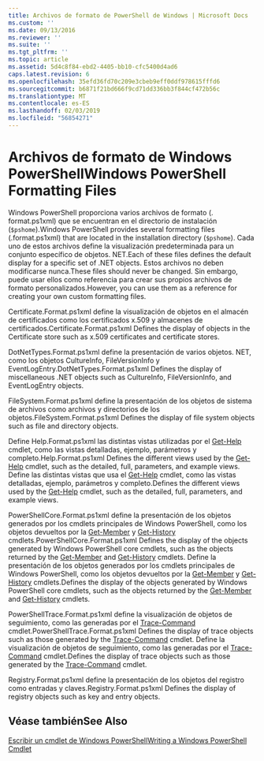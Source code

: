 ```yaml
---
title: Archivos de formato de PowerShell de Windows | Microsoft Docs
ms.custom: ''
ms.date: 09/13/2016
ms.reviewer: ''
ms.suite: ''
ms.tgt_pltfrm: ''
ms.topic: article
ms.assetid: 5d4c8f84-ebd2-4405-bb10-cfc5400d4ad6
caps.latest.revision: 6
ms.openlocfilehash: 35efd36fd70c209e3cbeb9eff0ddf978615fffd6
ms.sourcegitcommit: b6871f21bd666f9cd71dd336bb3f844cf472b56c
ms.translationtype: MT
ms.contentlocale: es-ES
ms.lasthandoff: 02/03/2019
ms.locfileid: "56854271"
---
```

# <a name="windows-powershell-formatting-files"></a><span data-ttu-id="780f5-102">Archivos de formato de Windows PowerShell</span><span class="sxs-lookup"><span data-stu-id="780f5-102">Windows PowerShell Formatting Files</span></span>

<span data-ttu-id="780f5-103">Windows PowerShell proporciona varios archivos de formato (. format.ps1xml) que se encuentran en el directorio de instalación (`$pshome`).</span><span class="sxs-lookup"><span data-stu-id="780f5-103">Windows PowerShell provides several formatting files (.format.ps1xml) that are located in the installation directory (`$pshome`).</span></span> <span data-ttu-id="780f5-104">Cada uno de estos archivos define la visualización predeterminada para un conjunto específico de objetos. NET.</span><span class="sxs-lookup"><span data-stu-id="780f5-104">Each of these files defines the default display for a specific set of .NET objects.</span></span> <span data-ttu-id="780f5-105">Estos archivos no deben modificarse nunca.</span><span class="sxs-lookup"><span data-stu-id="780f5-105">These files should never be changed.</span></span> <span data-ttu-id="780f5-106">Sin embargo, puede usar ellos como referencia para crear sus propios archivos de formato personalizados.</span><span class="sxs-lookup"><span data-stu-id="780f5-106">However, you can use them as a reference for creating your own custom formatting files.</span></span>

<span data-ttu-id="780f5-107">Certificate.Format.ps1xml define la visualización de objetos en el almacén de certificados como los certificados x.509 y almacenes de certificados.</span><span class="sxs-lookup"><span data-stu-id="780f5-107">Certificate.Format.ps1xml Defines the display of objects in the Certificate store such as x.509 certificates and certificate stores.</span></span>

<span data-ttu-id="780f5-108">DotNetTypes.Format.ps1xml define la presentación de varios objetos. NET, como los objetos CultureInfo, FileVersionInfo y EventLogEntry.</span><span class="sxs-lookup"><span data-stu-id="780f5-108">DotNetTypes.Format.ps1xml Defines the display of miscellaneous .NET objects such as CultureInfo, FileVersionInfo, and EventLogEntry objects.</span></span>

<span data-ttu-id="780f5-109">FileSystem.Format.ps1xml define la presentación de los objetos de sistema de archivos como archivos y directorios de los objetos.</span><span class="sxs-lookup"><span data-stu-id="780f5-109">FileSystem.Format.ps1xml Defines the display of file system objects such as file and directory objects.</span></span>

<span data-ttu-id="780f5-110">Define Help.Format.ps1xml las distintas vistas utilizadas por el [Get-Help](/powershell/module/Microsoft.PowerShell.Core/Get-Help) cmdlet, como las vistas detalladas, ejemplo, parámetros y completo.</span><span class="sxs-lookup"><span data-stu-id="780f5-110">Help.Format.ps1xml Defines the different views used by the [Get-Help](/powershell/module/Microsoft.PowerShell.Core/Get-Help) cmdlet, such as the detailed, full, parameters, and example views.</span></span>
<span data-ttu-id="780f5-111">Define las distintas vistas que usa el [Get-Help](/powershell/module/Microsoft.PowerShell.Core/Get-Help) cmdlet, como las vistas detalladas, ejemplo, parámetros y completo.</span><span class="sxs-lookup"><span data-stu-id="780f5-111">Defines the different views used by the [Get-Help](/powershell/module/Microsoft.PowerShell.Core/Get-Help) cmdlet, such as the detailed, full, parameters, and example views.</span></span>

<span data-ttu-id="780f5-112">PowerShellCore.Format.ps1xml define la presentación de los objetos generados por los cmdlets principales de Windows PowerShell, como los objetos devueltos por la [Get-Member](/powershell/module/Microsoft.PowerShell.Utility/Get-Member) y [Get-History](/powershell/module/Microsoft.PowerShell.Core/Get-History) cmdlets.</span><span class="sxs-lookup"><span data-stu-id="780f5-112">PowerShellCore.Format.ps1xml Defines the display of the objects generated by Windows PowerShell core cmdlets, such as the objects returned by the [Get-Member](/powershell/module/Microsoft.PowerShell.Utility/Get-Member) and [Get-History](/powershell/module/Microsoft.PowerShell.Core/Get-History) cmdlets.</span></span>
<span data-ttu-id="780f5-113">Define la presentación de los objetos generados por los cmdlets principales de Windows PowerShell, como los objetos devueltos por la [Get-Member](/powershell/module/Microsoft.PowerShell.Utility/Get-Member) y [Get-History](/powershell/module/Microsoft.PowerShell.Core/Get-History) cmdlets.</span><span class="sxs-lookup"><span data-stu-id="780f5-113">Defines the display of the objects generated by Windows PowerShell core cmdlets, such as the objects returned by the [Get-Member](/powershell/module/Microsoft.PowerShell.Utility/Get-Member) and [Get-History](/powershell/module/Microsoft.PowerShell.Core/Get-History) cmdlets.</span></span>

<span data-ttu-id="780f5-114">PowerShellTrace.Format.ps1xml define la visualización de objetos de seguimiento, como las generadas por el [Trace-Command](/powershell/module/Microsoft.PowerShell.Utility/Trace-Command) cmdlet.</span><span class="sxs-lookup"><span data-stu-id="780f5-114">PowerShellTrace.Format.ps1xml Defines the display of trace objects such as those generated by the [Trace-Command](/powershell/module/Microsoft.PowerShell.Utility/Trace-Command) cmdlet.</span></span>
<span data-ttu-id="780f5-115">Define la visualización de objetos de seguimiento, como las generadas por el [Trace-Command](/powershell/module/Microsoft.PowerShell.Utility/Trace-Command) cmdlet.</span><span class="sxs-lookup"><span data-stu-id="780f5-115">Defines the display of trace objects such as those generated by the [Trace-Command](/powershell/module/Microsoft.PowerShell.Utility/Trace-Command) cmdlet.</span></span>

<span data-ttu-id="780f5-116">Registry.Format.ps1xml define la presentación de los objetos del registro como entradas y claves.</span><span class="sxs-lookup"><span data-stu-id="780f5-116">Registry.Format.ps1xml Defines the display of registry objects such as key and entry objects.</span></span>

## <a name="see-also"></a><span data-ttu-id="780f5-117">Véase también</span><span class="sxs-lookup"><span data-stu-id="780f5-117">See Also</span></span>

[<span data-ttu-id="780f5-118">Escribir un cmdlet de Windows PowerShell</span><span class="sxs-lookup"><span data-stu-id="780f5-118">Writing a Windows PowerShell Cmdlet</span></span>](../cmdlet/writing-a-windows-powershell-cmdlet.md)

